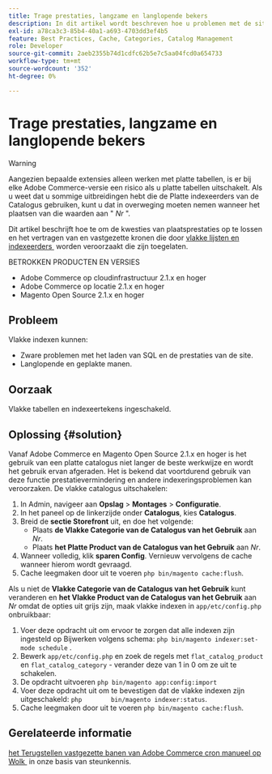 ```yaml
---
title: Trage prestaties, langzame en langlopende bekers
description: In dit artikel wordt beschreven hoe u problemen met de siteprestaties kunt oplossen en hoe u de werking en het vastlopen van crons kunt vertragen die worden veroorzaakt door platte tabellen en indexeerders die zijn ingeschakeld.
exl-id: a78ca3c3-85b4-40a1-a693-4703dd3ef4b5
feature: Best Practices, Cache, Categories, Catalog Management
role: Developer
source-git-commit: 2aeb2355b74d1cdfc62b5e7c5aa04fcd0a654733
workflow-type: tm+mt
source-wordcount: '352'
ht-degree: 0%

---
```


# Trage prestaties, langzame en langlopende bekers

>[!WARNING]
>
>Aangezien bepaalde extensies alleen werken met platte tabellen, is er bij elke Adobe Commerce-versie een risico als u platte tabellen uitschakelt. Als u weet dat u sommige uitbreidingen hebt die de Platte indexeerders van de Catalogus gebruiken, kunt u dat in overweging moeten nemen wanneer het plaatsen van die waarden aan &quot; *Nr* &quot;.

Dit artikel beschrijft hoe te om de kwesties van plaatsprestaties op te lossen en het vertragen van en vastgezette kronen die door [&#x200B; vlakke lijsten en indexeerders &#x200B;](https://experienceleague.adobe.com/nl/docs/commerce-admin/catalog/catalog/catalog-flat) worden veroorzaakt die zijn toegelaten.

BETROKKEN PRODUCTEN EN VERSIES

* Adobe Commerce op cloudinfrastructuur 2.1.x en hoger
* Adobe Commerce op locatie 2.1.x en hoger
* Magento Open Source 2.1.x en hoger

## Probleem

Vlakke indexen kunnen:

* Zware problemen met het laden van SQL en de prestaties van de site.
* Langlopende en geplakte manen.

## Oorzaak

Vlakke tabellen en indexeertekens ingeschakeld.

## Oplossing {#solution}

Vanaf Adobe Commerce en Magento Open Source 2.1.x en hoger is het gebruik van een platte catalogus niet langer de beste werkwijze en wordt het gebruik ervan afgeraden. Het is bekend dat voortdurend gebruik van deze functie prestatievermindering en andere indexeringsproblemen kan veroorzaken. De vlakke catalogus uitschakelen:

1. In Admin, navigeer aan **Opslag** > **Montages** > **Configuratie**.
1. In het paneel op de linkerzijde onder **Catalogus**, kies **Catalogus**.
1. Breid de **sectie Storefront** uit, en doe het volgende:
   * Plaats **de Vlakke Categorie van de Catalogus van het Gebruik** aan *Nr*.
   * Plaats **het Platte Product van de Catalogus van het Gebruik** aan *Nr*.
1. Wanneer volledig, klik **sparen Config**. Vernieuw vervolgens de cache wanneer hierom wordt gevraagd.
1. Cache leegmaken door uit te voeren `php bin/magento cache:flush`.

Als u niet de **Vlakke Categorie van de Catalogus van het Gebruik** kunt veranderen en **het Vlakke Product van de Catalogus van het Gebruik** aan *Nr* omdat de opties uit grijs zijn, maak vlakke indexen in `app/etc/config.php` onbruikbaar:

1. Voer deze opdracht uit om ervoor te zorgen dat alle indexen zijn ingesteld op Bijwerken volgens schema: `php bin/magento indexer:set-mode schedule` .
1. Bewerk `app/etc/config.php` en zoek de regels met `flat_catalog_product` en `flat_catalog_category` - verander deze van 1 in 0 om ze uit te schakelen.
1. De opdracht uitvoeren `php bin/magento app:config:import`
1. Voer deze opdracht uit om te bevestigen dat de vlakke indexen zijn uitgeschakeld: `php        bin/magento indexer:status`.
1. Cache leegmaken door uit te voeren `php bin/magento cache:flush`.

## Gerelateerde informatie

[&#x200B; het Terugstellen vastgezette banen van Adobe Commerce cron manueel op Wolk &#x200B;](/help/how-to/general/reset-stuck-magento-cron-jobs-manually-on-cloud.md) in onze basis van steunkennis.
